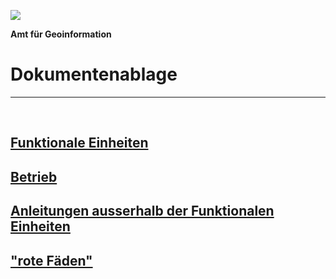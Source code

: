 ![](https://github.com/sogis/dok/blob/dok/Logo.png)

**Amt für Geoinformation**
# Dokumentenablage

---

&nbsp;

## [Funktionale Einheiten](https://github.com/sogis/dok/dok_funktionale_einheiten/README.md)
## [Betrieb](https://github.com/sogis/dok_betrieb)
## [Anleitungen ausserhalb der Funktionalen Einheiten](https://github.com/sogis/dok/dok_div_anleitungen/README.md)
## ["rote Fäden"](https://github.com/sogis/dok/dok_rote_faeden/README.md)
